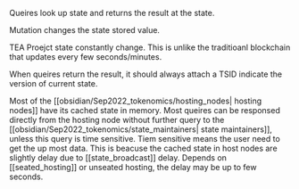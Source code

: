 Queires look up state and returns the result at the state. 

Mutation changes the state stored value.

TEA Proejct state constantly change. This is unlike the traditioanl blockchain that updates every few seconds/minutes. 

When queires return the result, it should always attach a TSID indicate the version of current state.

Most of the [[obsidian/Sep2022_tokenomics/hosting_nodes| hosting nodes]] have its cached state in memory. Most queires can be responsed directly from the hosting node without further query to the [[obsidian/Sep2022_tokenomics/state_maintainers| state maintainers]], unless this query is time sensitive. Tiem sensitive means the user need to get the up most data. This is beacuse the cached state in host nodes are slightly delay due to [[state_broadcast]] delay. Depends on [[seated_hosting]] or unseated hosting, the delay may be up to few seconds. 

